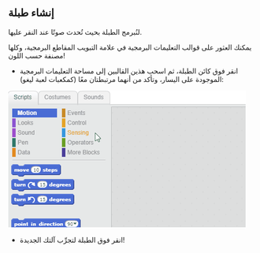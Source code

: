 ## إنشاء طبلة

لنُبرمج الطبلة بحيث تُحدث صوتًا عند النقر عليها.

يمكنك العثور على قوالب التعليمات البرمجية في علامة التبويب المقاطع البرمجية، وكلها مصنفة حسب اللون!

+ انقر فوق كائن الطبلة، ثم اسحب هذين القالبين إلى مساحة التعليمات البرمجية الموجودة على اليسار، وتأكد من أنهما مرتبطتان معًا (كمكعبات لعبة ليغو):

![لقطة شاشة](images/connect-block.gif)

+ انقر فوق الطبلة لتجرِّب آلتك الجديدة!